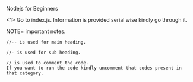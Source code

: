 Nodejs for Beginners

<1> Go to index.js.
Information is provided serial wise kindly go through it.

NOTE= important notes.

    //-- is used for main heading.
    
    //- is used for sub heading.
    
    // is used to comment the code.
    If you want to run the code kindly uncomment that codes present in that category.





